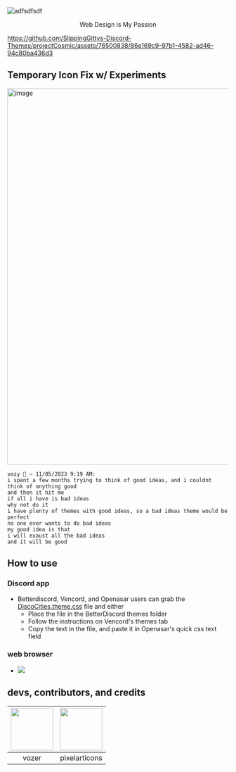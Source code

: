 ![adfsdfsdf](https://github.com/SlippingGittys-Discord-Themes/DiscoCities/assets/76500838/16e67d15-9789-4860-8d42-42e9dab7e7a5)
<p align="center">Web Design is My Passion</p>

https://github.com/SlippingGittys-Discord-Themes/projectCosmic/assets/76500838/86e169c9-97b1-4582-ad46-94c80ba436d3

## Temporary Icon Fix w/ Experiments
<img width="856" alt="image" src="https://github.com/SlippingGittys-Discord-Themes/surCord/assets/76500838/3d4cd16c-d6aa-4c3b-8c9f-6df65462d186">

```
vozy 💫 — 11/05/2023 9:19 AM:
i spent a few months trying to think of good ideas, and i couldnt think of anything good
and then it hit me
if all i have is bad ideas
why not do it
i have plenty of themes with good ideas, so a bad ideas theme would be perfect
no one ever wants to do bad ideas
my good idea is that
i will exaust all the bad ideas
and it will be good
```

## How to use 
### Discord app

* Betterdiscord, Vencord, and Openasar users can grab the [DiscoCities.theme.css](https://raw.githubusercontent.com/SlippingGittys-Discord-Themes/DiscoCities/main/DiscoCities.theme.css) file and either
  * Place the file in the BetterDiscord themes folder
  * Follow the instructions on Vencord's themes tab
  * Copy the text in the file, and paste it in Openasar's quick css text field

 ### web browser 
  * [![](https://img.shields.io/badge/install%20with-stylus-006666?style=flat-square)](https://github.com/SlippingGittys-Discord-Themes/DiscoCities/raw/main/DiscoCities.user.css)

## devs, contributors, and credits
| <a href="https://github.com/SlippingGitty" target="_blank"> <img src="https://avatars.githubusercontent.com/u/76500838?s=460&u=109f1c2012f3e452251391807262ed098f45ec94&v=4" alt="" width="96px" height="96px"> </a> | <a href="https://pixelarticons.com/" target="_blank"> <img src="https://github.com/SlippingGittys-Discord-Themes/Notheme/assets/76500838/6c7f22fb-bf9a-4864-a1cd-8f6e0dde15d3" alt="" width="96px" height="96px"> </a> |
|:-:| :-:|
| vozer | pixelarticons | 

